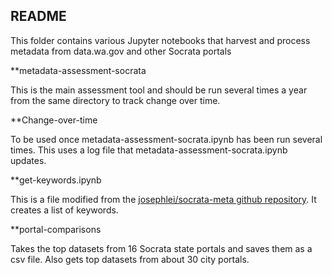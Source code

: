 ## README

This folder contains various Jupyter notebooks that harvest and process metadata from data.wa.gov and other Socrata portals 

**metadata-assessment-socrata

This is the main assessment tool and should be run several times a year from the same directory to track change over time.

**Change-over-time

To be used once metadata-assessment-socrata.ipynb has been run several times.  This uses a log file that metadata-assessment-socrata.ipynb updates.

**get-keywords.ipynb

This is a file modified from the [josephlei/socrata-meta github repository](https://github.com/josephlei/socrata-meta). It creates a list of keywords.

**portal-comparisons

Takes the top datasets from 16 Socrata state portals and saves them as a csv file. Also gets top datasets from about 30 city portals.

